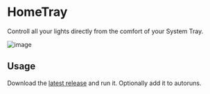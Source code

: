 # HomeTray
Controll all your lights directly from the comfort of your System Tray.

![image](https://user-images.githubusercontent.com/26576880/213861945-42186857-eea4-4e28-ad50-e377a2f22796.png)

## Usage
Download the [latest release](https://github.com/vincentscode/HomeTray/releases) and run it.
Optionally add it to autoruns.
